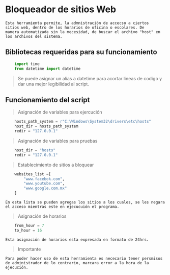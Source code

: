 # Bloqueador de sitios Web
    Esta herramienta permite, la admnistración de accecso a ciertos 
    sitios web, dentro de los horarios de oficina o escolares. De 
    manera automatizada sin la mecesidad, de buscar el archivo "host" en los archivos del sistema.

## Bibliotecas requeridas para su funcionamiento

```python
    import time
    from datetime import datetime
```
> Se puede asignar un alias a datetime para acortar lineas 
  de codigo y dar una mejor legibilidad al script.

## Funcionamiento del script
> Asignación de variables para ejercución  

```python
    hosts_path_system = r"C:\Windows\System32\drivers\etc\hosts"
    host_dir = hosts_path_system
    redir = "127.0.0.1"
```
> Asignación de variables para pruebas 
```python
    host_dir = "hosts" 
    redir = "127.0.0.1"
```
> Establecimiento de sitios a bloquear 
```python 
    websites_list =[
        "www.facebok.com",
        "www.youtube.com",
        "www.google.com.mx"
    ]
```
    En esta lista se pueden agregas los sitios a los cuales, se les negara el acceso mientras este en ejecucuión el programa. 
> Asignación de horarios
```python 
    from_hour = 7
    to_hour = 16
```
    Esta asignación de horarios esta expresada en formato de 24hrs.
> Importante

    Para poder hacer uso de esta herramienta es nececario tener persmisos de administrador de lo contrario, marcara error a la hora de la ejecución.
